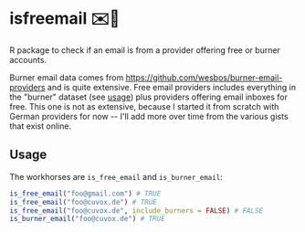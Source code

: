 # isfreemail ✉️🎐
R package to check if an email is from a provider offering free or burner accounts.

Burner email data comes from https://github.com/wesbos/burner-email-providers and is quite extensive.
Free email providers includes everything in the "burner" dataset (see [usage](#usage)) plus providers offering email inboxes for free. This one is not as extensive, because I started it from scratch with German providers for now -- I'll add more over time from the various gists that exist online.

## Usage
The workhorses are `is_free_email` and `is_burner_email`:
```r
is_free_email("foo@gmail.com") # TRUE
is_free_email("foo@cuvox.de") # TRUE
is_free_email("foo@cuvox.de", include_burners = FALSE) # FALSE
is_burner_email("foo@cuvox.de") # TRUE
```

